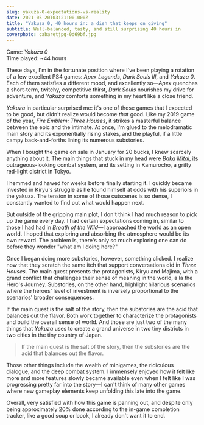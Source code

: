 ```yaml
---
slug: yakuza-0-expectations-vs-reality
date: 2021-05-20T03:21:00.000Z
title: "Yakuza 0, 40 hours in: a dish that keeps on giving"
subtitle: Well-balanced, tasty, and still surprising 40 hours in
coverphoto: cabaretjpg-0d69bf.jpg
---
```

Game: *Yakuza 0*\
Time played: ~44 hours

These days, I'm in the fortunate position where I've been playing a rotation of a few excellent PS4 games: *Apex Legends*, *Dark Souls III*, and *Yakuza 0*. Each of them satisfies a different mood, and excellently so—*Apex* quenches a short-term, twitchy, competitive thirst, *Dark Souls* nourishes my drive for adventure, and *Yakuza* comforts something in my heart like a close friend.

*Yakuza* in particular surprised me: it's one of those games that I expected to be good, but didn't realize would become *that* good. Like my 2019 game of the year, *Fire Emblem: Three Houses*, it strikes a masterful balance between the epic and the intimate. At once, I'm glued to the melodramatic main story and its exponentially rising stakes, and the playful, if a little campy back-and-forths lining its numerous substories.

When I bought the game on sale in January for 20 bucks, I knew scarcely anything about it. The main things that stuck in my head were *Baka Mitai*, its outrageous-looking combat system, and its setting in Kamurocho, a gritty red-light district in Tokyo.

I hemmed and hawed for weeks before finally starting it. I quickly became invested in Kiryu's struggle as he found himself at odds with his superiors in the yakuza. The tension in some of those cutscenes is so dense, I constantly wanted to find out what would happen next.

But outside of the gripping main plot, I don't think I had much reason to pick up the game every day. I had certain expectations coming in, similar to those I had had in *Breath of the Wild*—I approached the world as an open world. I hoped that exploring and absorbing the atmosphere would be its own reward. The problem is, there's only so much exploring one can do before they wonder "what am I doing here?"

Once I began doing more substories, however, something clicked. I realize now that they scratch the same itch that support conversations did in *Three Houses*. The main quest presents the protagonists, Kiryu and Majima, with a grand conflict that challenges their sense of meaning in the world, a la the Hero's Journey. Substories, on the other hand, highlight hilarious scenarios where the heroes' level of investment is inversely proportional to the scenarios' broader consequences.

If the main quest is the salt of the story, then the substories are the acid that balances out the flavor. Both work together to characterize the protagonists and build the overall sense of world. And those are just two of the many things that *Yakuza* uses to create a grand universe in two tiny districts in two cities in the tiny country of Japan.

> If the main quest is the salt of the story, then the substories are the acid that balances out the flavor.

Those other things include the wealth of minigames, the ridiculous dialogue, and the deep combat system. I immensely enjoyed how it felt like more and more features slowly became available even when I felt like I was progressing pretty far into the story—I can't think of many other games where new gameplay elements keep unfolding this late into the game.

Overall, very satisfied with how this game is panning out, and despite only being approximately 20% done according to the in-game completion tracker, like a good soup or book, I already don't want it to end.